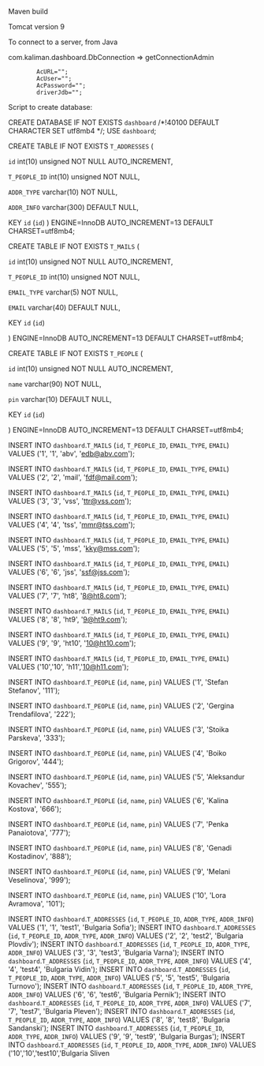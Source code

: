 Maven build

Tomcat version 9

To connect to a server, from Java

com.kaliman.dashboard.DbConnection => getConnectionAdmin

			AcURL="";
			AcUser="";
			AcPassword="";
			driverJdb="";
      
Script to create database:      
      

CREATE DATABASE IF NOT EXISTS `dashboard` /*!40100 DEFAULT CHARACTER SET utf8mb4 */;
USE `dashboard`;

CREATE TABLE IF NOT EXISTS `T_ADDRESSES` (

  `id` int(10) unsigned NOT NULL AUTO_INCREMENT,
  
  `T_PEOPLE_ID` int(10) unsigned NOT NULL,
  
  `ADDR_TYPE` varchar(10) NOT NULL,
  
  `ADDR_INFO` varchar(300) DEFAULT NULL,
  
  KEY `id` (`id`)
) 
ENGINE=InnoDB AUTO_INCREMENT=13 DEFAULT CHARSET=utf8mb4;
 

CREATE TABLE IF NOT EXISTS `T_MAILS` (

  `id` int(10) unsigned NOT NULL AUTO_INCREMENT,
  
  `T_PEOPLE_ID` int(10) unsigned NOT NULL,
  
  `EMAIL_TYPE` varchar(5) NOT NULL,
  
  `EMAIL` varchar(40) DEFAULT NULL,
  
  KEY `id` (`id`)
  
) 
ENGINE=InnoDB AUTO_INCREMENT=13 DEFAULT CHARSET=utf8mb4;
 

CREATE TABLE IF NOT EXISTS `T_PEOPLE` (

  `id` int(10) unsigned NOT NULL AUTO_INCREMENT,
  
  `name` varchar(90) NOT NULL,
  
  `pin` varchar(10) DEFAULT NULL,
  
  KEY `id` (`id`)
  
) 
ENGINE=InnoDB AUTO_INCREMENT=13 DEFAULT CHARSET=utf8mb4;
 
INSERT INTO `dashboard`.`T_MAILS` (`id`, `T_PEOPLE_ID`, `EMAIL_TYPE`, `EMAIL`) VALUES ('1', '1', 'abv', 'edb@abv.com');

INSERT INTO `dashboard`.`T_MAILS` (`id`, `T_PEOPLE_ID`, `EMAIL_TYPE`, `EMAIL`) VALUES ('2', '2', 'mail', 'fdf@mail.com');

INSERT INTO `dashboard`.`T_MAILS` (`id`, `T_PEOPLE_ID`, `EMAIL_TYPE`, `EMAIL`) VALUES ('3', '3', 'vss', 'ttr@vss.com');

INSERT INTO `dashboard`.`T_MAILS` (`id`, `T_PEOPLE_ID`, `EMAIL_TYPE`, `EMAIL`) VALUES ('4', '4', 'tss', 'mmr@tss.com');

INSERT INTO `dashboard`.`T_MAILS` (`id`, `T_PEOPLE_ID`, `EMAIL_TYPE`, `EMAIL`) VALUES ('5', '5', 'mss', 'kky@mss.com');

INSERT INTO `dashboard`.`T_MAILS` (`id`, `T_PEOPLE_ID`, `EMAIL_TYPE`, `EMAIL`) VALUES ('6', '6', 'jss', 'ssf@jss.com');

INSERT INTO `dashboard`.`T_MAILS` (`id`, `T_PEOPLE_ID`, `EMAIL_TYPE`, `EMAIL`) VALUES ('7', '7', 'ht8', '8@ht8.com');

INSERT INTO `dashboard`.`T_MAILS` (`id`, `T_PEOPLE_ID`, `EMAIL_TYPE`, `EMAIL`) VALUES ('8', '8', 'ht9', '9@ht9.com');

INSERT INTO `dashboard`.`T_MAILS` (`id`, `T_PEOPLE_ID`, `EMAIL_TYPE`, `EMAIL`) VALUES ('9', '9', 'ht10', '10@ht10.com');

INSERT INTO `dashboard`.`T_MAILS` (`id`, `T_PEOPLE_ID`, `EMAIL_TYPE`, `EMAIL`) VALUES ('10','10', 'h11','10@h11.com');

INSERT INTO `dashboard`.`T_PEOPLE` (`id`, `name`, `pin`) VALUES ('1', 'Stefan Stefanov', '111');

INSERT INTO `dashboard`.`T_PEOPLE` (`id`, `name`, `pin`) VALUES ('2', 'Gergina Trendafilova', '222');

INSERT INTO `dashboard`.`T_PEOPLE` (`id`, `name`, `pin`) VALUES ('3', 'Stoika Parskeva', '333');

INSERT INTO `dashboard`.`T_PEOPLE` (`id`, `name`, `pin`) VALUES ('4', 'Boiko Grigorov', '444');

INSERT INTO `dashboard`.`T_PEOPLE` (`id`, `name`, `pin`) VALUES ('5', 'Aleksandur Kovachev', '555');

INSERT INTO `dashboard`.`T_PEOPLE` (`id`, `name`, `pin`) VALUES ('6', 'Kalina Kostova', '666');

INSERT INTO `dashboard`.`T_PEOPLE` (`id`, `name`, `pin`) VALUES ('7', 'Penka Panaiotova', '777');

INSERT INTO `dashboard`.`T_PEOPLE` (`id`, `name`, `pin`) VALUES ('8', 'Genadi Kostadinov', '888');

INSERT INTO `dashboard`.`T_PEOPLE` (`id`, `name`, `pin`) VALUES ('9', 'Melani Veselinova', '999');

INSERT INTO `dashboard`.`T_PEOPLE` (`id`, `name`, `pin`) VALUES ('10', 'Lora Avramova', '101');

INSERT INTO `dashboard`.`T_ADDRESSES` (`id`, `T_PEOPLE_ID`, `ADDR_TYPE`, `ADDR_INFO`) VALUES ('1', '1', 'test1', 'Bulgaria Sofia');
INSERT INTO `dashboard`.`T_ADDRESSES` (`id`, `T_PEOPLE_ID`, `ADDR_TYPE`, `ADDR_INFO`) VALUES ('2', '2', 'test2', 'Bulgaria Plovdiv');
INSERT INTO `dashboard`.`T_ADDRESSES` (`id`, `T_PEOPLE_ID`, `ADDR_TYPE`, `ADDR_INFO`) VALUES ('3', '3', 'test3', 'Bulgaria Varna');
INSERT INTO `dashboard`.`T_ADDRESSES` (`id`, `T_PEOPLE_ID`, `ADDR_TYPE`, `ADDR_INFO`) VALUES ('4', '4', 'test4', 'Bulgaria Vidin');
INSERT INTO `dashboard`.`T_ADDRESSES` (`id`, `T_PEOPLE_ID`, `ADDR_TYPE`, `ADDR_INFO`) VALUES ('5', '5', 'test5', 'Bulgaria Turnovo');
INSERT INTO `dashboard`.`T_ADDRESSES` (`id`, `T_PEOPLE_ID`, `ADDR_TYPE`, `ADDR_INFO`) VALUES ('6', '6', 'test6', 'Bulgaria Pernik');
INSERT INTO `dashboard`.`T_ADDRESSES` (`id`, `T_PEOPLE_ID`, `ADDR_TYPE`, `ADDR_INFO`) VALUES ('7', '7', 'test7', 'Bulgaria Pleven');
INSERT INTO `dashboard`.`T_ADDRESSES` (`id`, `T_PEOPLE_ID`, `ADDR_TYPE`, `ADDR_INFO`) VALUES ('8', '8', 'test8', 'Bulgaria Sandanski');
INSERT INTO `dashboard`.`T_ADDRESSES` (`id`, `T_PEOPLE_ID`, `ADDR_TYPE`, `ADDR_INFO`) VALUES ('9', '9', 'test9', 'Bulgaria Burgas');
INSERT INTO `dashboard`.`T_ADDRESSES` (`id`, `T_PEOPLE_ID`, `ADDR_TYPE`, `ADDR_INFO`) VALUES ('10','10','test10','Bulgaria Sliven



